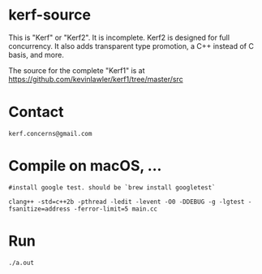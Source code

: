 # kerf-source


  This is "Kerf" or "Kerf2". It is incomplete. Kerf2 is designed for full concurrency. It also adds transparent type promotion, a C++ instead of C basis, and more.

  The source for the complete "Kerf1" is at https://github.com/kevinlawler/kerf1/tree/master/src


# Contact


    kerf.concerns@gmail.com


# Compile on macOS, ...


    #install google test. should be `brew install googletest`

    clang++ -std=c++2b -pthread -ledit -levent -O0 -DDEBUG -g -lgtest -fsanitize=address -ferror-limit=5 main.cc


# Run


    ./a.out

